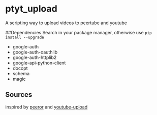 # ptyt_upload

A scripting way to upload videos to peertube and youtube

##Dependencies
Search in your package manager, otherwise use ``pip install --upgrade``
 - google-auth
 - google-auth-oauthlib
 - google-auth-httplib2
 - google-api-python-client
 - docopt
 - schema
 - magic


## Sources 
inspired by [peeror](https://git.drycat.fr/rigelk/Peeror) and [youtube-upload](https://github.com/tokland/youtube-upload)